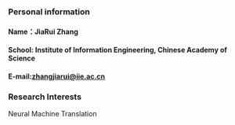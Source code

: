 ### Personal information
#### Name：JiaRui Zhang
#### School: Institute of Information Engineering, Chinese Academy of Science
#### E-mail:zhangjiarui@iie.ac.cn

### Research Interests
Neural Machine Translation

